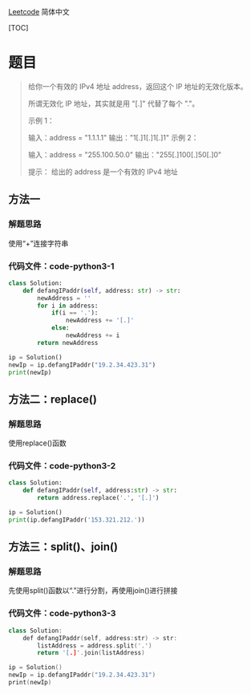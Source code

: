 [Leetcode](../README.CN.md) 简体中文

[TOC]

# 题目

> 给你一个有效的 IPv4 地址 address，返回这个 IP 地址的无效化版本。
>
> 所谓无效化 IP 地址，其实就是用 "[.]" 代替了每个 "."。
>
> 示例 1：
>
> 输入：address = "1.1.1.1"
> 输出："1[.]1[.]1[.]1"
> 示例 2：
>
> 输入：address = "255.100.50.0"
> 输出："255[.]100[.]50[.]0"
>
> 提示：
> 给出的 address 是一个有效的 IPv4 地址

## 方法一

### 解题思路

使用“+”连接字符串

### 代码文件：code-python3-1

```python
class Solution:
    def defangIPaddr(self, address: str) -> str:
        newAddress = ''
        for i in address:
            if(i == '.'):
                newAddress += '[.]'
            else:
                newAddress += i
        return newAddress

ip = Solution()
newIp = ip.defangIPaddr("19.2.34.423.31")
print(newIp)
```



## 方法二：replace()

### 解题思路

使用replace()函数

### 代码文件：code-python3-2

```python
class Solution:
    def defangIPaddr(self, address:str) -> str:
        return address.replace('.', '[.]')

ip = Solution()
print(ip.defangIPaddr('153.321.212.'))
```



## 方法三：split()、join()

### 解题思路

先使用split()函数以“.”进行分割，再使用join()进行拼接

### 代码文件：code-python3-3

```cpp
class Solution:
    def defangIPaddr(self, address:str) -> str:
        listAddress = address.split('.')
        return '[.]'.join(listAddress)

ip = Solution()
newIp = ip.defangIPaddr("19.2.34.423.31")
print(newIp)
```

